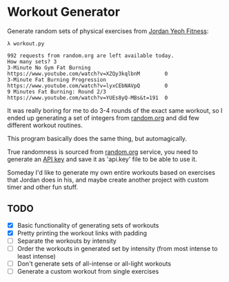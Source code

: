 # Workout Generator

Generate random sets of physical exercises from [Jordan Yeoh Fitness][1]:

```
λ workout.py

992 requests from random.org are left available today.
How many sets? 3
3-Minute No Gym Fat Burning                 https://www.youtube.com/watch?v=XZQy3kqlbnM        0
3-Minute Fat Burning Progression            https://www.youtube.com/watch?v=lyxCEbNAVpQ        0
9 Minutes Fat Burning: Round 2/3            https://www.youtube.com/watch?v=YUEs8yQ-MBs&t=191  0
```

It was really boring for me to do 3-4 rounds of the exact same workout, so I ended up generating
a set of integers from [random.org][2] and did few different workout routines.

This program basically does the same thing, but automagically.

True randomness is sourced from [random.org][2] service, you need to generate an [API key][3]
and save it as 'api.key' file to be able to use it.

Someday I'd like to generate my own entire workouts based on exercises that Jordan does in
his, and maybe create another project with custom timer and other fun stuff.


## TODO

- [x] Basic functionality of generating sets of workouts
- [x] Pretty printing the workout links with padding
- [ ] Separate the workouts by intensity
- [ ] Order the workouts in generated set by intensity (from most intense to least intense)
- [ ] Don't generate sets of all-intense or all-light workouts
- [ ] Generate a custom workout from single exercises

[1]: https://www.youtube.com/channel/UC4GJndVHEhdmqLFBHOCi97A
[2]: https://www.random.org
[3]: https://api.random.org/json-rpc/1/
